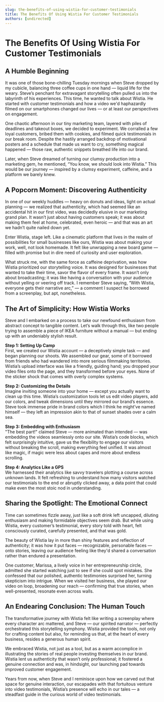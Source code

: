 ```yaml
---
slug: the-benefits-of-using-wistia-for-customer-testimonials
title: The Benefits Of Using Wistia For Customer Testimonials
authors: [undirected]
---
```



# The Benefits Of Using Wistia For Customer Testimonials

## A Humble Beginning  

It was one of those bone-chilling Tuesday mornings when Steve dropped by my cubicle, balancing three coffee cups in one hand — liquid life for the weary. Steve’s penchant for extravagant storytelling often pulled us into the labyrinth of his experiences. This time, he wanted to talk about Wistia. He started with customer testimonials and how a video we'd haphazardly filmed on our smartphones changed our lives — or at least our perspectives on engagement.

One chaotic afternoon in our tiny marketing team, layered with piles of deadlines and takeout boxes, we decided to experiment. We corralled a few loyal customers, bribed them with cookies, and filmed quick testimonials in our break room. Despite the hastily arranged backdrop of motivational posters and a schedule that made us want to cry, something magical happened — those raw, authentic snippets breathed life into our brand. 

Later, when Steve dreamed of turning our clumsy production into a marketing gem, he mentioned, “You know, we should look into Wistia.” This would be our journey — inspired by a clumsy experiment, caffeine, and a platform we barely knew. 

## A Popcorn Moment: Discovering Authenticity  

In one of our weekly huddles — heavy on donuts and ideas, light on actual planning — we realized that authenticity, which had seemed like an accidental hit in our first video, was decidedly elusive in our marketing grand plan. It wasn’t just about having customers speak; it was about making them feel at home, celebrated, even heroic — and that was an art we hadn’t quite nailed down yet.

Enter Wistia, stage left. Like a cinematic platform that lives in the realm of possibilities for small businesses like ours, Wistia was about making your work, well, not look homemade. It felt like unwrapping a new board game — filled with promise but in dire need of curiosity and user exploration. 

What struck me, with the same force as caffeine deprivation, was how Wistia prioritized our storytelling voice. It was designed for businesses that wanted to take their time, savor the flavor of every frame. It wasn’t only about broadcasting; it was like having a conversation with your audience without yelling or veering off track. I remember Steve saying, “With Wistia, everyone gets their narrative arc,” — a comment I suspect he borrowed from a screenplay, but apt, nonetheless.

## The Art of Simplicity: How Wistia Works  

Steve and I embarked on a process to take our newfound enthusiasm from abstract concept to tangible content. Let’s walk through this, like two people trying to assemble a piece of IKEA furniture without a manual — but ending up with an undeniably stylish result.

**Step 1: Setting Up Camp**  
First, we created our Wistia account — a deceptively simple task — and began planning our shoots. We assembled our gear, some of it borrowed from friends who had wandered into more serious filmmaking territories. Wistia’s upload interface was like a friendly, guiding hand; you dropped your video files onto the page, and they transformed before your eyes. None of the sticker shock that comes with overly complex systems.

**Step 2: Customizing the Details**  
Imagine inviting someone into your home — except you actually want to clean up this time. Wistia’s customization tools let us edit video players, add our colors, and tweak dimensions until they mirrored our brand’s essence. Steve took immense pride in brand colors which I think he might’ve named himself — they left an impression akin to that of sunset shades over a calm sea.

**Step 3: Embedding with Enthusiasm**  
"The best part!" claimed Steve — more animated than intended — was embedding the videos seamlessly onto our site. Wistia’s code blocks, which felt surprisingly intuitive, gave us the flexibility to engage our visitors without breaking the scroll, making everything feel unified. It was almost like magic, if magic were less about capes and more about endless scrolling.

**Step 4: Analytics Like a GPS**  
We harnessed their analytics like savvy travelers plotting a course across unknown lands. It felt refreshing to understand how many visitors watched our testimonials to the end or abruptly clicked away, a data point that could make even the most stoic nod in understanding.

## Sharing the Spotlight: The Emotional Connect  

Time can sometimes fizzle away, just like a soft drink left uncapped, diluting enthusiasm and making formidable objectives seem drab. But while using Wistia, every customer’s testimonial, every story told with heart, felt consciously curated, carefully presented, and that was gold. 

The beauty of Wistia lay in more than shiny features and reflection of authenticity; it was how it put faces — recognizable, personable faces — onto stories, leaving our audience feeling like they'd shared a conversation rather than endured a presentation. 

One customer, Marissa, a lively voice in her entrepreneurship circle, admitted she started watching just to see if she could spot mistakes. She confessed that our polished, authentic testimonies surprised her, turning skepticism into intrigue. When we visited her business, she played our video on loop, broadening our reach — confirming that true stories, when well-presented, resonate even across walls.

## An Endearing Conclusion: The Human Touch  

The transformative journey with Wistia felt like writing a screenplay where every character arc mattered, and Steve — our spirited narrator — perfectly orchestrated this storytelling symphony. Wistia provided the tools, not only for crafting content but also, for reminding us that, at the heart of every business, resides a generous human spirit. 

We embraced Wistia, not just as a tool, but as a warm accomplice in illustrating the stories of real people investing themselves in our brand. Wistia lent us authenticity that wasn’t only professional; it fostered a genuine connection and was, in hindsight, our launching pad towards improved customer engagement.

Years from now, when Steve and I reminisce upon how we carved out that space for genuine interaction, our escapades with that fortuitous venture into video testimonials, Wistia’s presence will echo in our tales — a steadfast guide in the curious world of video testimonials. 